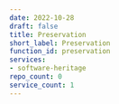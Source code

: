 ```yaml
---
date: 2022-10-28
draft: false
title: Preservation
short_label: Preservation
function_id: preservation
services:
- software-heritage
repo_count: 0
service_count: 1
---
```



